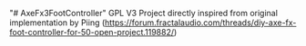 "# AxeFx3FootController" 
GPL V3 Project directly inspired from original implementation by Piing (https://forum.fractalaudio.com/threads/diy-axe-fx-foot-controller-for-50-open-project.119882/)
